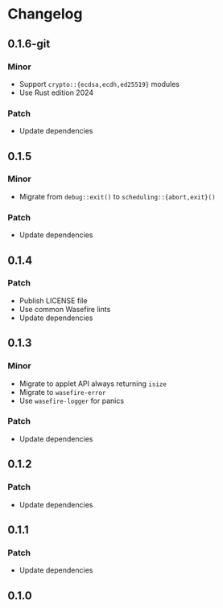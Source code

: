 # Changelog

## 0.1.6-git

### Minor

- Support `crypto::{ecdsa,ecdh,ed25519}` modules
- Use Rust edition 2024

### Patch

- Update dependencies

## 0.1.5

### Minor

- Migrate from `debug::exit()` to `scheduling::{abort,exit}()`

### Patch

- Update dependencies

## 0.1.4

### Patch

- Publish LICENSE file
- Use common Wasefire lints
- Update dependencies

## 0.1.3

### Minor

- Migrate to applet API always returning `isize`
- Migrate to `wasefire-error`
- Use `wasefire-logger` for panics

### Patch

- Update dependencies

## 0.1.2

### Patch

- Update dependencies

## 0.1.1

### Patch

- Update dependencies

## 0.1.0

<!-- Increment to skip CHANGELOG.md test: 10 -->
